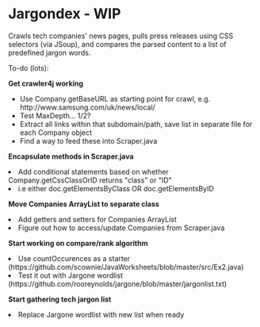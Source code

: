 Jargondex - WIP
=============

Crawls tech companies' news pages, pulls press releases using CSS selectors (via JSoup), and compares the parsed content to a list of predefined jargon words. 

To-do (lots):

<b> Get crawler4j working </b> <UL>
<LI> Use Company.getBaseURL as starting point for crawl, e.g. http://www.samsung.com/uk/news/local/
<LI> Test MaxDepth... 1/2?
<LI> Extract all links within that subdomain/path, save list in separate file for each Company object
<LI> Find a way to feed these into Scraper.java
</UL>

<b> Encapsulate methods in Scraper.java </b>
<LI> Add conditional statements based on whether Company.getCssClassOrID returns "class" or "ID"
<LI> i.e either doc.getElementsByClass OR doc.getElementsByID
</UL>

<b> Move Companies ArrayList to separate class </b>
<LI> Add getters and setters for Companies ArrayList
<LI> Figure out how to access/update Companies from Scraper.java
</UL>

<b> Start working on compare/rank algorithm </b>
<LI> Use countOccurences as a starter (https://github.com/scownie/JavaWorksheets/blob/master/src/Ex2.java)
<LI> Test it out with Jargone wordlist (https://github.com/rooreynolds/jargone/blob/master/jargonlist.txt)
</UL>

<b> Start gathering tech jargon list </b>
<LI> Replace Jargone wordlist with new list when ready
</UL>
